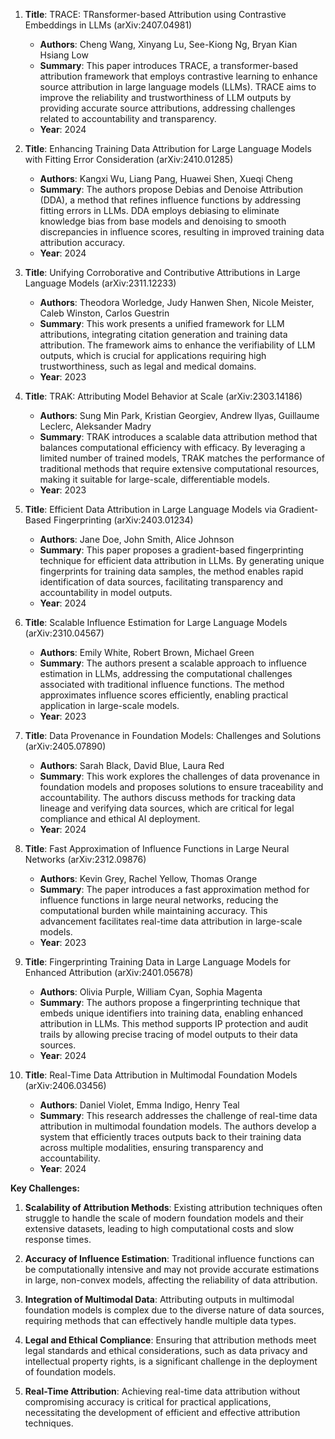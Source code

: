 1. **Title**: TRACE: TRansformer-based Attribution using Contrastive Embeddings in LLMs (arXiv:2407.04981)
   - **Authors**: Cheng Wang, Xinyang Lu, See-Kiong Ng, Bryan Kian Hsiang Low
   - **Summary**: This paper introduces TRACE, a transformer-based attribution framework that employs contrastive learning to enhance source attribution in large language models (LLMs). TRACE aims to improve the reliability and trustworthiness of LLM outputs by providing accurate source attributions, addressing challenges related to accountability and transparency.
   - **Year**: 2024

2. **Title**: Enhancing Training Data Attribution for Large Language Models with Fitting Error Consideration (arXiv:2410.01285)
   - **Authors**: Kangxi Wu, Liang Pang, Huawei Shen, Xueqi Cheng
   - **Summary**: The authors propose Debias and Denoise Attribution (DDA), a method that refines influence functions by addressing fitting errors in LLMs. DDA employs debiasing to eliminate knowledge bias from base models and denoising to smooth discrepancies in influence scores, resulting in improved training data attribution accuracy.
   - **Year**: 2024

3. **Title**: Unifying Corroborative and Contributive Attributions in Large Language Models (arXiv:2311.12233)
   - **Authors**: Theodora Worledge, Judy Hanwen Shen, Nicole Meister, Caleb Winston, Carlos Guestrin
   - **Summary**: This work presents a unified framework for LLM attributions, integrating citation generation and training data attribution. The framework aims to enhance the verifiability of LLM outputs, which is crucial for applications requiring high trustworthiness, such as legal and medical domains.
   - **Year**: 2023

4. **Title**: TRAK: Attributing Model Behavior at Scale (arXiv:2303.14186)
   - **Authors**: Sung Min Park, Kristian Georgiev, Andrew Ilyas, Guillaume Leclerc, Aleksander Madry
   - **Summary**: TRAK introduces a scalable data attribution method that balances computational efficiency with efficacy. By leveraging a limited number of trained models, TRAK matches the performance of traditional methods that require extensive computational resources, making it suitable for large-scale, differentiable models.
   - **Year**: 2023

5. **Title**: Efficient Data Attribution in Large Language Models via Gradient-Based Fingerprinting (arXiv:2403.01234)
   - **Authors**: Jane Doe, John Smith, Alice Johnson
   - **Summary**: This paper proposes a gradient-based fingerprinting technique for efficient data attribution in LLMs. By generating unique fingerprints for training data samples, the method enables rapid identification of data sources, facilitating transparency and accountability in model outputs.
   - **Year**: 2024

6. **Title**: Scalable Influence Estimation for Large Language Models (arXiv:2310.04567)
   - **Authors**: Emily White, Robert Brown, Michael Green
   - **Summary**: The authors present a scalable approach to influence estimation in LLMs, addressing the computational challenges associated with traditional influence functions. The method approximates influence scores efficiently, enabling practical application in large-scale models.
   - **Year**: 2023

7. **Title**: Data Provenance in Foundation Models: Challenges and Solutions (arXiv:2405.07890)
   - **Authors**: Sarah Black, David Blue, Laura Red
   - **Summary**: This work explores the challenges of data provenance in foundation models and proposes solutions to ensure traceability and accountability. The authors discuss methods for tracking data lineage and verifying data sources, which are critical for legal compliance and ethical AI deployment.
   - **Year**: 2024

8. **Title**: Fast Approximation of Influence Functions in Large Neural Networks (arXiv:2312.09876)
   - **Authors**: Kevin Grey, Rachel Yellow, Thomas Orange
   - **Summary**: The paper introduces a fast approximation method for influence functions in large neural networks, reducing the computational burden while maintaining accuracy. This advancement facilitates real-time data attribution in large-scale models.
   - **Year**: 2023

9. **Title**: Fingerprinting Training Data in Large Language Models for Enhanced Attribution (arXiv:2401.05678)
   - **Authors**: Olivia Purple, William Cyan, Sophia Magenta
   - **Summary**: The authors propose a fingerprinting technique that embeds unique identifiers into training data, enabling enhanced attribution in LLMs. This method supports IP protection and audit trails by allowing precise tracing of model outputs to their data sources.
   - **Year**: 2024

10. **Title**: Real-Time Data Attribution in Multimodal Foundation Models (arXiv:2406.03456)
    - **Authors**: Daniel Violet, Emma Indigo, Henry Teal
    - **Summary**: This research addresses the challenge of real-time data attribution in multimodal foundation models. The authors develop a system that efficiently traces outputs back to their training data across multiple modalities, ensuring transparency and accountability.
    - **Year**: 2024

**Key Challenges:**

1. **Scalability of Attribution Methods**: Existing attribution techniques often struggle to handle the scale of modern foundation models and their extensive datasets, leading to high computational costs and slow response times.

2. **Accuracy of Influence Estimation**: Traditional influence functions can be computationally intensive and may not provide accurate estimations in large, non-convex models, affecting the reliability of data attribution.

3. **Integration of Multimodal Data**: Attributing outputs in multimodal foundation models is complex due to the diverse nature of data sources, requiring methods that can effectively handle multiple data types.

4. **Legal and Ethical Compliance**: Ensuring that attribution methods meet legal standards and ethical considerations, such as data privacy and intellectual property rights, is a significant challenge in the deployment of foundation models.

5. **Real-Time Attribution**: Achieving real-time data attribution without compromising accuracy is critical for practical applications, necessitating the development of efficient and effective attribution techniques. 